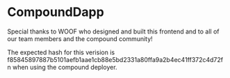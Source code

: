 # CompoundDapp

Special thanks to WOOF who designed and built this frontend and to all of our team members and the compound community!

The expected hash for this verision is f85845897887b5101aefb1aae1cb88e5bd2331a80ffa9a2b4ec41ff372c4d72fn when using the compound deployer.
